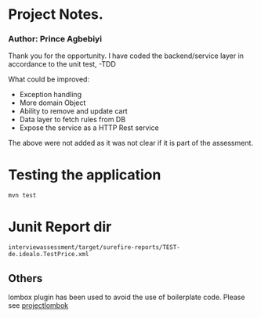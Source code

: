 # Project Notes.
### Author: Prince Agbebiyi

Thank you for the opportunity. I have coded the backend/service layer in accordance to the unit test, -TDD

What could be improved:
* Exception handling
* More domain Object
* Ability to remove and update cart
* Data layer to fetch rules from DB
* Expose the service as a HTTP Rest service

The above were not added as it was not clear if it is part of the assessment.

# Testing the application
`mvn test`
# Junit Report dir
`interviewassessment/target/surefire-reports/TEST-de.idealo.TestPrice.xml`

## Others

lombox plugin has been used to avoid the use of boilerplate code.
Please see  [projectlombok](https://projectlombok.org/)